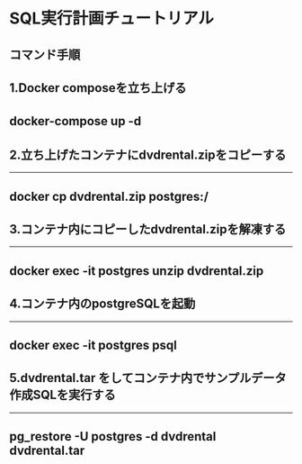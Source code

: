 # SQL実行計画チュートリアル

## コマンド手順
1.Docker composeを立ち上げる <br>
---
docker-compose up -d　<br> 
---
## 2.立ち上げたコンテナにdvdrental.zipをコピーする <br>
---
docker cp dvdrental.zip postgres:/
---
## 3.コンテナ内にコピーしたdvdrental.zipを解凍する <br> 
---
docker exec -it postgres unzip dvdrental.zip
---
## 4.コンテナ内のpostgreSQLを起動 <br> 
---
docker exec -it postgres psql
---
## 5.dvdrental.tar をしてコンテナ内でサンプルデータ作成SQLを実行する <br> 
---
pg_restore -U postgres -d dvdrental dvdrental.tar  
---
